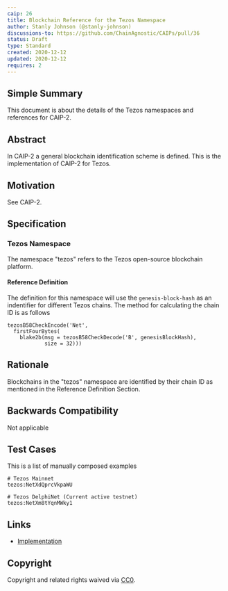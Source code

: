 ```yaml
---
caip: 26
title: Blockchain Reference for the Tezos Namespace
author: Stanly Johnson (@stanly-johnson)
discussions-to: https://github.com/ChainAgnostic/CAIPs/pull/36
status: Draft
type: Standard
created: 2020-12-12
updated: 2020-12-12
requires: 2
---
```


## Simple Summary

This document is about the details of the Tezos namespaces and references for CAIP-2.

## Abstract

In CAIP-2 a general blockchain identification scheme is defined. This is the
implementation of CAIP-2 for Tezos.

## Motivation

See CAIP-2.

## Specification

### Tezos Namespace

The namespace "tezos" refers to the Tezos open-source blockchain platform.

#### Reference Definition

The definition for this namespace will use the `genesis-block-hash` as an indentifier for different Tezos chains. The method for calculating the chain ID is as follows
```
tezosB58CheckEncode('Net',
  firstFourBytes(
    blake2b(msg = tezosB58CheckDecode('B', genesisBlockHash),
            size = 32)))
```

## Rationale

Blockchains in the "tezos" namespace are identified by their chain ID as mentioned in the Reference Definition Section.

## Backwards Compatibility

Not applicable

## Test Cases

This is a list of manually composed examples

```
# Tezos Mainnet
tezos:NetXdQprcVkpaWU

# Tezos DelphiNet (Current active testnet)
tezos:NetXm8tYqnMWky1
```

## Links

- [Implementation](https://gitlab.com/tezos/tezos/blob/e7612c5ffa46570cdcc612f7bcead771edc24283/src/lib_crypto/chain_id.ml)
## Copyright

Copyright and related rights waived via [CC0](https://creativecommons.org/publicdomain/zero/1.0/).
